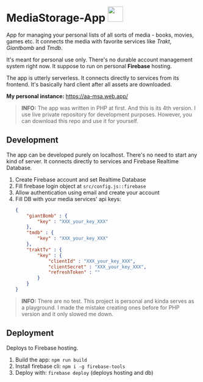 MediaStorage-App <img src="https://aa-msa.web.app/images/logo.svg" width="40" />
================
App for managing your personal lists of all sorts of media - books, movies, games etc. It connects the media with favorite services like _Trakt_, _Giantbomb_ and _Tmdb_.

It's meant for personal use only. There's no durable account management system right now. It suppose to run on personal **Firebase** hosting.

The app is utterly serverless. It connects directly to services from its frontend. It's basically hard client after all assets are downloaded.

**My personal instance:** https://aa-msa.web.app/

> **INFO:** The app was written in PHP at first. And this is its 4th version. I use live private repository for development purposes. However, you can download this repo and use it for yourself.

Development
-----------
The app can be developed purely on localhost. There's no need to start any kind of server. It connects directly to services and Firebase Realtime Database.

1. Create Firebase account and set Realtime Database
1. Fill firebase login object at `src/config.js::firebase`
1. Allow authentication using email and create your account
1. Fill DB with your media services' api keys:
    ```json
    {
        "giantBomb" : {
            "key" : "XXX_your_key_XXX"
        },
        "tmdb" : {
            "key" : "XXX_your_key_XXX"
        },
        "traktTv" : {
            "key" : {
                "clientId" : "XXX_your_key_XXX",
                "clientSecret" : "XXX_your_key_XXX",
                "refreshToken" : ""
            }
        }
    }
    ```

> **INFO:** There are no test. This project is personal and kinda serves as a playground. I made the mistake creating ones before for PHP version and it only slowed me down.

Deployment
----------
Deploys to Firebase hosting.

1. Build the app: `npm run build`
1. Install firebase cli: `npm i -g firebase-tools`
1. Deploy with: `firebase deploy` (deploys hosting and db)
